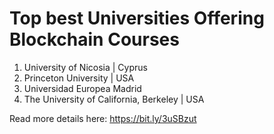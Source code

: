 # Top best Universities Offering Blockchain Courses
1. University of Nicosia | Cyprus
2. Princeton University | USA
3. Universidad Europea Madrid
4. The University of California, Berkeley | USA

Read more details here: https://bit.ly/3uSBzut
